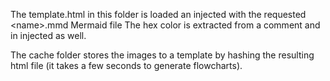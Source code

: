 The template.html in this folder is loaded an injected with the requested \<name\>.mmd Mermaid file The hex color is extracted from a comment and in injected as well. 

The cache folder stores the images to a template by hashing the resulting html file (it takes a few seconds to generate flowcharts).